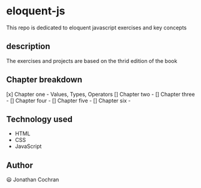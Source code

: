 # eloquent-js
This repo is dedicated to eloquent javascript exercises and key concepts
## description 
The exercises and projects are based on the thrid edition of the book
## Chapter breakdown
[x] Chapter one - Values, Types, Operators
[] Chapter two - 
[] Chapter three - 
[] Chapter four - 
[] Chapter five - 
[] Chapter six - 
## Technology used 
- HTML 
- CSS
- JavaScript 
## Author 
:smiley: Jonathan Cochran
